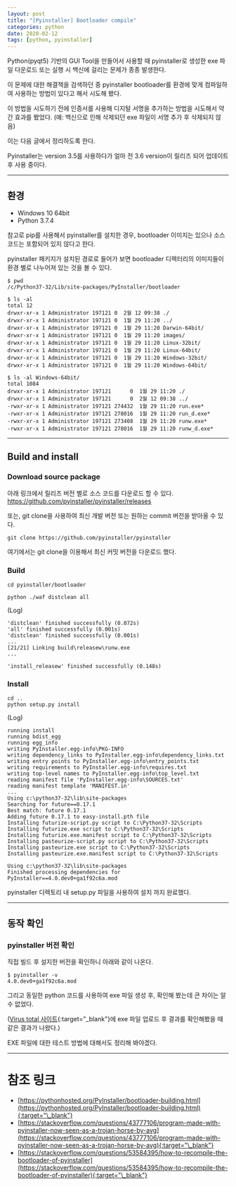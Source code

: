 ```yaml
---
layout: post
title: "[Pyinstaller] Bootloader compile"
categories: python
date: 2020-02-12
tags: [python, pyinstaller]
---
```



Python(pyqt5) 기반의 GUI Tool을 만들어서 사용할 때 pyinstaller로 생성한 exe 파일 다운로드 또는 실행 시 백신에 걸리는 문제가 종종 발생한다.

이 문제에 대한 해결책을 검색하던 중 pyinstaller bootloader를 환경에 맞게 컴파일하여 사용하는 방법이 있다고 해서 시도해 봤다.

이 방법을 시도하기 전에 인증서를 사용해 디지털 서명을 추가하는 방법을 시도해서 약간 효과를 봤었다. (예: 백신으로 인해 삭제되던 exe 파일이 서명 추가 후 삭제되지 않음)

이는 다음 글에서 정리하도록 한다.

Pyinstaller는 version 3.5를 사용하다가 얼마 전 3.6 version이 릴리즈 되어 업데이트 후 사용 중이다.

----

## 환경

* Windows 10 64bit 
* Python 3.7.4


참고로 pip를 사용해서 pyinstaller를 설치한 경우, bootloader 이미지는 있으나 소스 코드는 포함되어 있지 않다고 한다.

pyinstaller 패키지가 설치된 경로로 들어가 보면 bootloader 디렉터리의 이미지들이 환경 별로 나누어져 있는 것을 볼 수 있다.

```
$ pwd
/c/Python37-32/Lib/site-packages/PyInstaller/bootloader

$ ls -al
total 12
drwxr-xr-x 1 Administrator 197121 0  2월 12 09:38 ./
drwxr-xr-x 1 Administrator 197121 0  1월 29 11:20 ../
drwxr-xr-x 1 Administrator 197121 0  1월 29 11:20 Darwin-64bit/
drwxr-xr-x 1 Administrator 197121 0  1월 29 11:20 images/
drwxr-xr-x 1 Administrator 197121 0  1월 29 11:20 Linux-32bit/
drwxr-xr-x 1 Administrator 197121 0  1월 29 11:20 Linux-64bit/
drwxr-xr-x 1 Administrator 197121 0  1월 29 11:20 Windows-32bit/
drwxr-xr-x 1 Administrator 197121 0  1월 29 11:20 Windows-64bit/

$ ls -al Windows-64bit/
total 1084
drwxr-xr-x 1 Administrator 197121      0  1월 29 11:20 ./
drwxr-xr-x 1 Administrator 197121      0  2월 12 09:38 ../
-rwxr-xr-x 1 Administrator 197121 274432  1월 29 11:20 run.exe*
-rwxr-xr-x 1 Administrator 197121 278016  1월 29 11:20 run_d.exe*
-rwxr-xr-x 1 Administrator 197121 273408  1월 29 11:20 runw.exe*
-rwxr-xr-x 1 Administrator 197121 278016  1월 29 11:20 runw_d.exe*
```

----

## Build and install 

### Download source package

아래 링크에서 릴리즈 버전 별로 소스 코드를 다운로드 할 수 있다.
https://github.com/pyinstaller/pyinstaller/releases 

또는, git clone을 사용하여 최신 개발 버전 또는 원하는 commit 버전을 받아올 수 있다.

```
git clone https://github.com/pyinstaller/pyinstaller
```

여기에서는 git clone을 이용해서 최신 커밋 버전을 다운로드 했다.


### Build

```
cd pyinstaller/bootloader
```

```
python ./waf distclean all
```

(Log)
```
'distclean' finished successfully (0.072s)
'all' finished successfully (0.001s)
'distclean' finished successfully (0.001s)
...
[21/21] Linking build\releasew\runw.exe
...

'install_releasew' finished successfully (0.148s)
```


### Install
```
cd ..
python setup.py install
```
(Log)
```
running install
running bdist_egg
running egg_info
writing PyInstaller.egg-info\PKG-INFO
writing dependency_links to PyInstaller.egg-info\dependency_links.txt
writing entry points to PyInstaller.egg-info\entry_points.txt
writing requirements to PyInstaller.egg-info\requires.txt
writing top-level names to PyInstaller.egg-info\top_level.txt
reading manifest file 'PyInstaller.egg-info\SOURCES.txt'
reading manifest template 'MANIFEST.in'
...
Using c:\python37-32\lib\site-packages
Searching for future==0.17.1
Best match: future 0.17.1
Adding future 0.17.1 to easy-install.pth file
Installing futurize-script.py script to C:\Python37-32\Scripts
Installing futurize.exe script to C:\Python37-32\Scripts
Installing futurize.exe.manifest script to C:\Python37-32\Scripts
Installing pasteurize-script.py script to C:\Python37-32\Scripts
Installing pasteurize.exe script to C:\Python37-32\Scripts
Installing pasteurize.exe.manifest script to C:\Python37-32\Scripts

Using c:\python37-32\lib\site-packages
Finished processing dependencies for PyInstaller==4.0.dev0+ga1f92c6a.mod
```

pyinstaller 디렉토리 내 setup.py 파일을 사용하여 설치 까지 완료했다.

----

## 동작 확인

### pyinstaller 버전 확인

직접 빌드 후 설지한 버전을 확인하니 아래와 같이 나온다.

```
$ pyinstaller -v
4.0.dev0+ga1f92c6a.mod
```

그리고 동일한 python 코드를 사용하여 exe 파일 생성 후, 확인해 봤는데 큰 차이는 알 수 없었다.

([Virus total 사이트](https://www.virustotal.com/){:target="\_blank"}에 exe 파일 업로드 후 결과를 확인해봤을 때 같은 결과가 나왔다.)

EXE 파일에 대한 테스트 방법에 대해서도 정리해 봐야겠다.

----

# 참조 링크

* [https://pythonhosted.org/PyInstaller/bootloader-building.html](https://pythonhosted.org/PyInstaller/bootloader-building.html){:target="\_blank"}
* [https://stackoverflow.com/questions/43777106/program-made-with-pyinstaller-now-seen-as-a-trojan-horse-by-avg](https://stackoverflow.com/questions/43777106/program-made-with-pyinstaller-now-seen-as-a-trojan-horse-by-avg){:target="\_blank"}
* [https://stackoverflow.com/questions/53584395/how-to-recompile-the-bootloader-of-pyinstaller](https://stackoverflow.com/questions/53584395/how-to-recompile-the-bootloader-of-pyinstaller){:target="\_blank"}